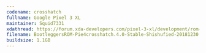```yaml
---
codename: crosshatch
fullname: Google Pixel 3 XL
maintainer: Squid7331
xdathread: https://forum.xda-developers.com/pixel-3-xl/development/rom-bootleggersrom-3-5-unshishufied-t3881579
filename: BootleggersROM-Pie4crosshatch.4.0-Stable-Shishufied-20181230.zip
buildsize: 1.1GB
---
```

